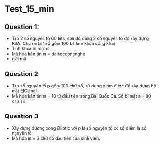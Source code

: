 # Test_15_min

## Question 1: 
- Tạo 2 số nguyên tố 60 bits, sau đó dùng 2 số nguyên tố đó xây dựng RSA. Chọn e là 1 số gồm 100 bit làm khóa công khai
- Tính khóa bí mật d
- Mã hóa bản tin m = daihoccongnghe
- giải mã

## Question 2
- Tạo số nguyên tố p gồm 100 chữ số, sử dụng p tìm được để xây dựng hệ mật ElGamal
- Mã hóa bản tin m = 10 từ đầu tiên trong Bài Quốc Ca. Số bí mật a = 80 chữ số

## Question 3
- Xây dựng đường cong Elliptic với p là số nguyên tố có số điểm là số nguyên tố
- Mã hóa m = 3 chữ số đầu tiên của sinh viên.

